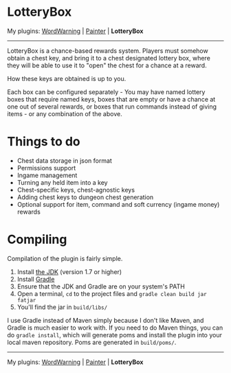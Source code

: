 LotteryBox
==========

My plugins: [WordWarning](https://github.com/gdude2002/WordWarning) | [Painter](https://github.com/gdude2002/Painter) | **LotteryBox**

---

LotteryBox is a chance-based rewards system. Players must somehow obtain
a chest key, and bring it to a chest designated lottery box, where they will
be able to use it to "open" the chest for a chance at a reward.

How these keys are obtained is up to you.

Each box can be configured separately - You may have named lottery boxes that
require named keys, boxes that are empty or have a chance at one out of several
rewards, or boxes that run commands instead of giving items - or any combination
of the above.

Things to do
============

* Chest data storage in json format
* Permissions support
* Ingame management
* Turning any held item into a key
* Chest-specific keys, chest-agnostic keys
* Adding chest keys to dungeon chest generation
* Optional support for item, command and soft currency (ingame money) rewards

Compiling
=========

Compilation of the plugin is fairly simple.

1. Install [the JDK](http://www.oracle.com/technetwork/java/javase/downloads/jdk7-downloads-1880260.html) (version 1.7 or higher)
2. Install [Gradle](http://www.gradle.org/)
3. Ensure that the JDK and Gradle are on your system's PATH
4. Open a terminal, `cd` to the project files and `gradle clean build jar fatjar`
5. You'll find the jar in `build/libs/`

I use Gradle instead of Maven simply because I don't like Maven, and Gradle is much easier to work with.
If you need to do Maven things, you can do `gradle install`, which will generate poms and install the plugin
into your local maven repository. Poms are generated in `build/poms/`.

---

My plugins: [WordWarning](https://github.com/gdude2002/WordWarning) | [Painter](https://github.com/gdude2002/Painter) | **LotteryBox**